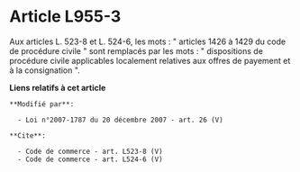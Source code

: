 # Article L955-3

Aux articles L. 523-8 et L. 524-6, les mots : " articles 1426 à 1429 du code de procédure civile " sont remplacés par les
mots : " dispositions de procédure civile applicables localement relatives aux offres de payement et à la consignation ".

**Liens relatifs à cet article**

	**Modifié par**:

	  - Loi n°2007-1787 du 20 décembre 2007 - art. 26 (V)

	**Cite**:

	  - Code de commerce - art. L523-8 (V)
	  - Code de commerce - art. L524-6 (V)
